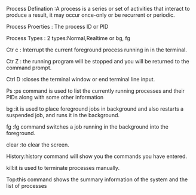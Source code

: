 Process Defination :A process is a series or set of activities that interact to produce a result, it may occur once-only or be recurrent or periodic.


Process Proerties : The process ID or PID


Process Types : 2 types:Normal,Realtime  or bg, fg


Ctr c : Interrupt the current foreground process running in in the terminal.


Ctr Z : the running program will be stopped and you will be returned to the command prompt.


Ctrl D :closes the terminal window or end terminal line input.


Ps :ps command is used to list the currently running processes and their PIDs along with some other information


bg :it is used to place foreground jobs in background and also restarts a suspended job, and runs it in the background.


fg :fg command switches a job running in the background into the foreground. 


clear :to clear the screen.


History:history command will show you the commands you have entered.

kill:it is used to terminate processes manually.


Top:this command shows the summary information of the system and the list of processes
